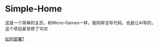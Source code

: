 # Simple-Home
<p>这是一个简单的主页，和Micro-Games一样，我同样没写代码，也是让AI写的，这个项目甚至修了10次</p>
<a href="https://github.com/mcmineleng/Github-Pages-Deploy/tree/main?tab=readme-ov-file#github-pages%E9%83%A8%E7%BD%B2%E6%95%99%E7%A8%8B">如何部署?</a>
